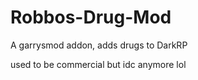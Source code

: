 # Robbos-Drug-Mod

A garrysmod addon, adds drugs to DarkRP

used to be commercial but idc anymore lol
